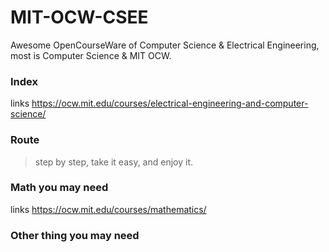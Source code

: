 # MIT-OCW-CSEE
Awesome OpenCourseWare of Computer Science &amp; Electrical Engineering, most is Computer Science &amp; MIT OCW.

### Index 
links https://ocw.mit.edu/courses/electrical-engineering-and-computer-science/

### Route
> step by step, take it easy, and enjoy it.

### Math you may need
links https://ocw.mit.edu/courses/mathematics/

### Other thing you may need

